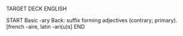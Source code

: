 TARGET DECK
ENGLISH

START
Basic
-ary
Back: suffix forming adjectives (contrary; primary). [french -aire, latin -ari(u)s]
END
